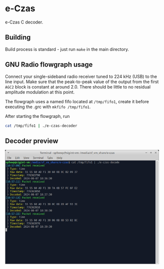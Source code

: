 # e-Czas
e-Czas C decoder.

## Building
Build process is standard - just run `make` in the main directory.

## GNU Radio flowgraph usage
Connect your single-sideband radio receiver tuned to 224 kHz (USB) to the line input.
Make sure that the peak-to-peak value of the output from the first `AGC2` block is constant at around 2.0.
There should be little to no residual amplitude modulation at this point.

The flowgraph uses a named fifo located at `/tmp/fifo1`, create it before executing the .grc with `mkfifo /tmp/fifo1`.

After starting the flowgraph, run
```bash
cat /tmp/fifo1 | ./e-czas-decoder
```

## Decoder preview
![CLI decoder](./term.png)
